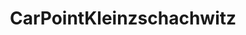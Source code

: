 ---
title: "CarPointKleinzschachwitz"
url: /dresden/carpointkleinzschachwitz/
shop: Autowerkstatt
---